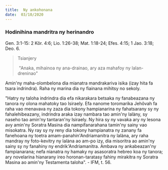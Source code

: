 ```yaml
---
title:  Ny ankohonana
date:  03/10/2020
---
```


### Hodinihina mandritra ny herinandro
Gen. 3:1-15: 2 Kôr. 4:6; Lio. 1:26-38; Mat. 1:18-24; Efes. 4:15; 1 Jao. 3:18; Deo. 6.

> <p>Tsianjery</p>
>  "Anaka, mihainoa ny ana-drainao, ary aza mahafoy ny lalan-dreninao"

Amin'ny maha-olombelona dia mianatra mandrakariva isika (izay hita fa tsara indrindra). Raha ny marina dia ny fiainana mihitsy no sekoly.

"Hatry ny taloha indrindra dia efa nikarakara betsaka ny fanabeazana ny tanora ny olona mahatoky tao Isiraely. Efa nanome toromarika Jehôvah fa raha vao menavava ny zaza dia tokony hampianarina ny fahatsarany sy ny fahalehibeazany, indrindra araka izay nambara tao amin'ny lalàny, sy naseho tao amin'ny tantaran'ny Isiraely. Ny hira sy ny vavaka ary ny lesona avy amin'ny Soratra Masina dia nampifanarahana tamin'ny sainy vao misokatra. Ny ray sy ny reny dia tokony hampianatra ny zanany fa fanehoana ny toetra amam-panahin'Andriamanitra ny lalàna, ary raha mandray ny foto-kevitry ny lalàna ao am-po izy, dia misoritra ao amin'ny sainy sy ny fanahiny ny endrik'Andriamanitra. Ambava ny ankabeazan'ny fampianarana; nefa nianatra ny hamaky ny asasoratra hebreo koa ny tanora; ary novelarina hianarany ireo horonan-taratasy fahiny mirakitra ny Soratra Masina ao amin'ny Testamenta taloha". - IFM, t. 56.